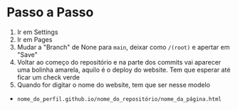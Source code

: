 # Passo a Passo

1. Ir em Settings
2. Ir em Pages
3. Mudar a "Branch" de None para `main`, deixar como `/(root)` e apertar em "Save"
4. Voltar ao começo do repositório e na parte dos commits vai aparecer uma bolinha amarela, aquilo é o deploy do website. Tem que esperar até ficar um check verde
5. Quando for digitar o nome do website, tem que ser nesse modelo
  - `nome_do_perfil.github.io/nome_do_repositório/nome_da_página.html`
